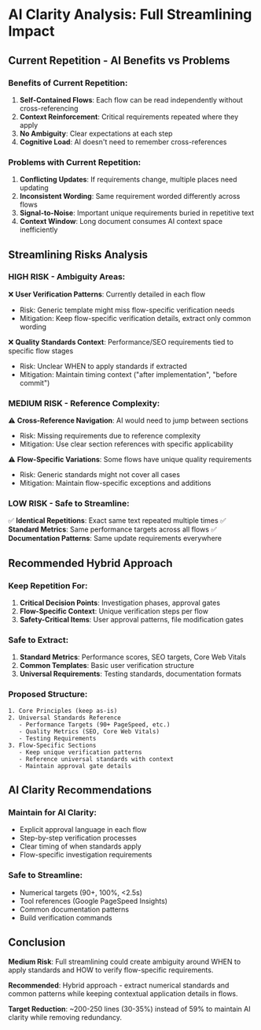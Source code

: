 # AI Clarity Analysis: Full Streamlining Impact

## Current Repetition - AI Benefits vs Problems

### **Benefits of Current Repetition:**
1. **Self-Contained Flows**: Each flow can be read independently without cross-referencing
2. **Context Reinforcement**: Critical requirements repeated where they apply
3. **No Ambiguity**: Clear expectations at each step
4. **Cognitive Load**: AI doesn't need to remember cross-references

### **Problems with Current Repetition:**
1. **Conflicting Updates**: If requirements change, multiple places need updating
2. **Inconsistent Wording**: Same requirement worded differently across flows
3. **Signal-to-Noise**: Important unique requirements buried in repetitive text
4. **Context Window**: Long document consumes AI context space inefficiently

## Streamlining Risks Analysis

### **HIGH RISK - Ambiguity Areas:**
❌ **User Verification Patterns**: Currently detailed in each flow
- Risk: Generic template might miss flow-specific verification needs
- Mitigation: Keep flow-specific verification details, extract only common wording

❌ **Quality Standards Context**: Performance/SEO requirements tied to specific flow stages
- Risk: Unclear WHEN to apply standards if extracted
- Mitigation: Maintain timing context ("after implementation", "before commit")

### **MEDIUM RISK - Reference Complexity:**
⚠️ **Cross-Reference Navigation**: AI would need to jump between sections
- Risk: Missing requirements due to reference complexity
- Mitigation: Use clear section references with specific applicability

⚠️ **Flow-Specific Variations**: Some flows have unique quality requirements
- Risk: Generic standards might not cover all cases
- Mitigation: Maintain flow-specific exceptions and additions

### **LOW RISK - Safe to Streamline:**
✅ **Identical Repetitions**: Exact same text repeated multiple times
✅ **Standard Metrics**: Same performance targets across all flows
✅ **Documentation Patterns**: Same update requirements everywhere

## Recommended Hybrid Approach

### **Keep Repetition For:**
1. **Critical Decision Points**: Investigation phases, approval gates
2. **Flow-Specific Context**: Unique verification steps per flow
3. **Safety-Critical Items**: User approval patterns, file modification gates

### **Safe to Extract:**
1. **Standard Metrics**: Performance scores, SEO targets, Core Web Vitals
2. **Common Templates**: Basic user verification structure
3. **Universal Requirements**: Testing standards, documentation formats

### **Proposed Structure:**
```
1. Core Principles (keep as-is)
2. Universal Standards Reference
   - Performance Targets (90+ PageSpeed, etc.)
   - Quality Metrics (SEO, Core Web Vitals)
   - Testing Requirements
3. Flow-Specific Sections
   - Keep unique verification patterns
   - Reference universal standards with context
   - Maintain approval gate details
```

## AI Clarity Recommendations

### **Maintain for AI Clarity:**
- Explicit approval language in each flow
- Step-by-step verification processes
- Clear timing of when standards apply
- Flow-specific investigation requirements

### **Safe to Streamline:**
- Numerical targets (90+, 100%, <2.5s)
- Tool references (Google PageSpeed Insights)
- Common documentation patterns
- Build verification commands

## Conclusion

**Medium Risk**: Full streamlining could create ambiguity around WHEN to apply standards and HOW to verify flow-specific requirements.

**Recommended**: Hybrid approach - extract numerical standards and common patterns while keeping contextual application details in flows.

**Target Reduction**: ~200-250 lines (30-35%) instead of 59% to maintain AI clarity while removing redundancy.